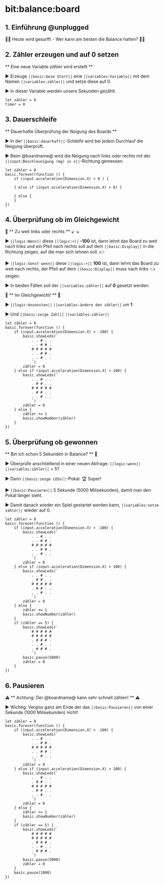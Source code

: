 # bit:balance:board

## 1. Einführung @unplugged

🏄‍♀️ Heute wird gesurft! - Wer kann am besten die Balance halten? 🏄🏾

## 2. Zähler erzeugen und auf 0 setzen

** Eine neue Variable _zähler_ wird erstellt  **

► Erzeuge ``||basic:beim Start||`` eine ``||variables:Variable||`` mit dem Namen ``||variables:zähler||`` und setze diese auf 0.

► In dieser Variable werden unsere Sekunden gezählt.

```blocks
let zähler = 0
timer = 0
```

## 3. Dauerschleife

** Dauerhafte Überprüfung der _Neigung_ des Boards **

► In der ``||basic:dauerhaft||``-Schleife wird bei jedem Durchlauf die Neigung überprüft. 

► Beim @boardname@ wird die Neigung nach links oder rechts mit der ``||input:Beschleunigung (mg) in x||``-Richtung gemessen.

```blocks
let zähler = 0
basic.forever(function () {
    if (input.acceleration(Dimension.X) < 0 ) {

    } else if (input.acceleration(Dimension.X) > 0) {

    } else {
    }
})
```

## 4. Überprüfung ob im Gleichgewicht

😬 **  Zu weit links oder rechts  ** ↙️ ↘️ 

► ``||logic:Wenn||`` diese ``||logic:<||`` **-100** ist, dann lehnt das Board zu weit nach links und ein Pfeil nach rechts soll auf dem ``||basic:Display||`` in die Richtung zeigen, auf die man sich lehnen soll. 👉

► ``||logic:Sonst wenn||`` diese ``||logic:>||`` **100** ist, dann lehnt das Board zu weit nach rechts, der Pfeil auf dem ``||basic:Display||`` muss nach links 👈 zeigen.

► In  beiden Fällen soll der ``||variables:zähler||`` auf **0** gesetzt werden.

🤩 ** Im Gleichgewicht! ** 🧘

► ``||logic:Ansonsten||`` ``||variables:ändere den zähler||`` um **1**

► Und ``||basic:zeige Zahl||`` ``||variables:zähler||``

```blocks
let zähler = 0
basic.forever(function () {
    if (input.acceleration(Dimension.X) < -100) {
        basic.showLeds(`
            . . # . .
            . . # # .
            # # # # #
            . . # # .
            . . # . .
            `)
        zähler = 0
    } else if (input.acceleration(Dimension.X) > 100) {
        basic.showLeds(`
            . . # . .
            . # # . .
            # # # # #
            . # # . .
            . . # . .
            `)
        zähler = 0
    } else {
        zähler += 1
        basic.showNumber(zähler)
    }
})
```

## 5. Überprüfung ob gewonnen

** Bin ich schon 5 Sekunden in Balance? ** 💪

► Überprüfe anschließend in einer neuen Abfrage: ``||logic:wenn||`` ``||variables:zähler||`` = 5?

► Dann ``||basic:zeige LEDs||``-Pokal. 🏆 Super!

► ``||basic:Pausieren||`` 5 Sekunde (5000 Milisekunden), damit man den Pokal länger sieht.

► Damit danach wieder ein Spiel gestartet werden kann,  ``||variables:setze zähler||`` wieder auf 0.

```blocks
let zähler = 0
basic.forever(function () {
    if (input.acceleration(Dimension.X) < -100) {
        basic.showLeds(`
            . . # . .
            . . # # .
            # # # # #
            . . # # .
            . . # . .
            `)
        zähler = 0
    } else if (input.acceleration(Dimension.X) > 100) {
        basic.showLeds(`
            . . # . .
            . # # . .
            # # # # #
            . # # . .
            . . # . .
            `)
        zähler = 0
    } else {
        zähler += 1
        basic.showNumber(zähler)
    }
    if (zähler == 5) {
        basic.showLeds(`
            # # # # #
            # # # # #
            . # # # .
            . . # . .
            . # # # .
            `)
        basic.pause(5000)
        zähler = 0
    }
})
```

## 6. Pausieren

⚠️ ** Achtung: Der @boardname@ kann sehr schnell zählen! ** ⚠️

► Wichtig: Vergiss ganz am Ende der  das ``||basic:Pausieren||`` von einer Sekunde (1000 Milisekunden) nicht!

```blocks
let zähler = 0
basic.forever(function () {
    if (input.acceleration(Dimension.X) < -100) {
        basic.showLeds(`
            . . # . .
            . . # # .
            # # # # #
            . . # # .
            . . # . .
            `)
        zähler = 0
    } else if (input.acceleration(Dimension.X) > 100) {
        basic.showLeds(`
            . . # . .
            . # # . .
            # # # # #
            . # # . .
            . . # . .
            `)
        zähler = 0
    } else {
        zähler += 1
        basic.showNumber(zähler)
    }
    if (zähler == 5) {
        basic.showLeds(`
            # # # # #
            # # # # #
            . # # # .
            . . # . .
            . # # # .
            `)
        basic.pause(5000)
        zähler = 0
    }
    basic.pause(1000)
})
```